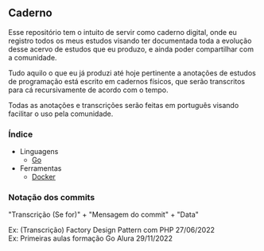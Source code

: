 ## Caderno
Esse repositório tem o intuito de servir como caderno digital, onde eu registro todos os meus estudos visando ter documentada toda a evolução desse acervo de estudos que eu produzo, e ainda poder compartilhar com a comunidade.

Tudo aquilo o que eu já produzi até hoje pertinente a anotações de estudos de programação está escrito em cadernos físicos, que serão transcritos para cá recursivamente de acordo com o tempo.

Todas as anotações e transcrições serão feitas em português visando facilitar o uso pela comunidade.

### Índice
- Linguagens
    - [Go](https://github.com/ropehapi/caderno/Linguagens/Go) 
- Ferramentas
    - [Docker](https://github.com/ropehapi/caderno/Ferramentas/Go)

### Notação dos commits
"Transcrição (Se for)" + "Mensagem do commit" + "Data"

Ex: (Transcrição) Factory Design Pattern com PHP 27/06/2022 <br>
Ex: Primeiras aulas formação Go Alura 29/11/2022 <br>